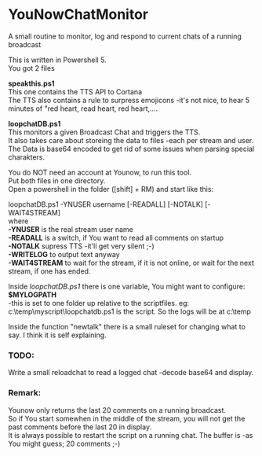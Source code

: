 # YouNowChatMonitor
A small routine to monitor, log and respond to current chats of a running broadcast

This is written in Powershell 5.  
You got 2 files  

**speakthis.ps1**  
This one contains the TTS API to Cortana  
The TTS also contains a rule to surpress emojicons -it's not nice, to hear 5 minutes of "red heart, read heart, red heart,....  

**loopchatDB.ps1**  
This monitors a given Broadcast Chat and triggers the TTS.  
It also takes care about storeing the data to files -each per stream and user.  
The Data is base64 encoded to get rid of some issues when parsing special charakters.  

You do NOT need an account at Younow, to run this tool.  
Put both files in one directory.  
Open a powershell in the folder ([shift] + RM) and start like this:  

loopchatDB.ps1 -YNUSER username [-READALL] [-NOTALK] [-WAIT4STREAM]  
where  
**-YNUSER** is the real stream user name  
**-READALL** is a switch, if You want to read all comments on startup  
**-NOTALK** supress TTS -it'll get very silent ;-)  
**-WRITELOG** to output text anyway  
**-WAIT4STREAM** to wait for the stream, if it is not online, or wait for the next stream, if one has ended.  

Inside *loopchatDB.ps1* there is one variable, You might want to configure:  
**$MYLOGPATH**  
-this is set to one folder up relative to the scriptfiles. eg: c:\temp\myscript\loopchatdb.ps1 is the script. So the logs will be at c:\temp  

Inside the function "newtalk" there is a small ruleset for changing what to say. I think it is self explaining.  

### TODO:
Write a small reloadchat to read a logged chat -decode base64 and display.  

### Remark:
Younow only returns the last 20 comments on a running broadcast.  
So if You start somewhen in the middle of the stream, you will not get the past comments before the last 20 in display.  
It is always possible to restart the script on a running chat. The buffer is -as You might guess; 20 comments ;-)  


